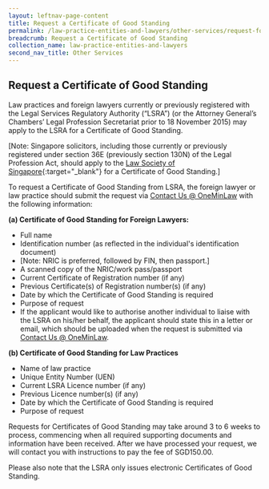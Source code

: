 ```yaml
---
layout: leftnav-page-content
title: Request a Certificate of Good Standing
permalink: /law-practice-entities-and-lawyers/other-services/request-for-a-certificate-of-good-standing/
breadcrumb: Request a Certificate of Good Standing
collection_name: law-practice-entities-and-lawyers
second_nav_title: Other Services
---
```


<style>
table tr td ul li {font-size: 1rem;}
</style>

Request a Certificate of Good Standing
---

Law practices and foreign lawyers currently or previously registered with the Legal Services Regulatory Authority (“LSRA”) (or the Attorney General’s Chambers’ Legal Profession Secretariat prior to 18 November 2015) may apply to the LSRA for a Certificate of Good Standing.

[Note: Singapore solicitors, including those currently or previously registered under section 36E (previously section 130N) of the Legal Profession Act, should apply to the [Law Society of Singapore](https://www.lawsociety.org.sg/For-Lawyers/Running-Your-Practice/Applying-for-Certificate-of-Standing){:target="_blank"} for a Certificate of Good Standing.]

To request a Certificate of Good Standing from LSRA, the foreign lawyer or law practice should submit the request via [Contact Us @ OneMinLaw](https://www.mlaw.gov.sg/eservices/enquiry/) with the following information:

**(a) Certificate of Good Standing for Foreign Lawyers:**
* Full name
* Identification number (as reflected in the individual's identification document)
* [Note: NRIC is preferred, followed by FIN, then passport.] 
* A scanned copy of the NRIC/work pass/passport
* Current Certificate of Registration number (if any)
* Previous Certificate(s) of Registration number(s) (if any)
* Date by which the Certificate of Good Standing is required
* Purpose of request
* If the applicant would like to authorise another individual to liaise with the LSRA on his/her behalf, the applicant should state this in a letter or email, which should be uploaded when the request is submitted via [Contact Us @ OneMinLaw](https://www.mlaw.gov.sg/eservices/enquiry/). 

**(b) Certificate of Good Standing for Law Practices**
* Name of law practice
* Unique Entity Number (UEN)
* Current LSRA Licence number (if any)
* Previous Licence number(s) (if any)
* Date by which the Certificate of Good Standing is required
* Purpose of request

Requests for Certificates of Good Standing may take around 3 to 6 weeks to process, commencing when all required supporting documents and information have been received. After we have processed your request, we will contact you with instructions to pay the fee of SGD150.00.

Please also note that the LSRA only issues electronic Certificates of Good Standing. 
